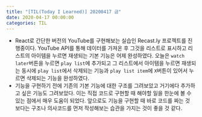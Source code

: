 ```yaml
---
title: "[TIL(Today I Learned)] 20200417 금"
date: 2020-04-17 00:00:00
categories: TIL
---
```


* React로 간단한 버전의 YouTube를 구현해보는 실습인 Recast.ly 프로젝트를 진행중이다. YouTube API를 통해 데이터를 가져온 후 그것을 리스트로 표시하고 리스트의 아이템을 누르면 재생되는 기본 기능은 어제 완성하였다. 오늘은 `watch later`버튼을 누르면 `play list`에 추가되고 그 리스트에서 아이템을 누르면 재생되는 동시에 `play list`에서 삭제되는 기능과 `play list item`에 `X`버튼이 있어서 누르면 삭제되는 기능을 완성하였다.
* 기능을 구현하기 전에 기존의 기본 기능에 대한 구조를 그려보았고 거기에다 추가하고 싶은 기능도 그려보았다. 이는 직접 코드로 구현할 때 해야할 일을 한눈에 볼 수 있는 점에서 매우 도움이 되었다. 앞으로도 기능을 구현할 때 바로 코드를 짜는 것 보다는 구조나 의사코드를 먼저 작성해보는 습관을 가지는 것이 좋을 것 같다.  
